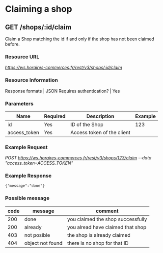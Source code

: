 # Claiming a shop

## GET /shops/:id/claim

Claim a Shop matching the id if and only if the shop has not been claimed before.

### Resource URL
_https://ws.horaires-commerces.fr/rest/v3/shops/:id/claim_

### Resource Information
Response formats | JSON
Requires authentication? | Yes

### Parameters
| Name | Required | Description | Example |
|---|---|---|---|
| id | Yes | ID of the Shop | 123 |
| access_token  | Yes | Access token of the client |  |

### Example Request
_POST https://ws.horaires-commerces.fr/rest/v3/shops/123/claim --data "access_token=ACCESS_TOKEN"_

### Example Response
```
{"message":"done"}
```

### Possible message
| code | message | comment |
|---|---|---|
| 200 | done | you claimed the shop successfully |
| 200 | already | you alread have claimed that shop |
| 403 | not posible | the shop is already claimed |
| 404 | object not found | there is no shop for that ID |
